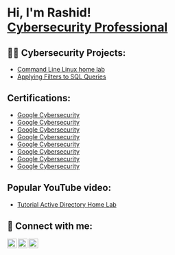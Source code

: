 <h1>Hi, I'm Rashid! <br/><a href="https://github.com/joshmadakor1"></a> <a href="https://www.linkedin.com/in/joshmadakor/">Cybersecurity Professional</a>

<h2>👨‍💻 Cybersecurity Projects:</h2>


  - [Command Line Linux home lab](https://github.com/Rashidkweku/ActiveDirectoryLab/blob/main/README.md)
- [Applying Filters to SQL Queries](https://github.com/Rashidkweku/ActiveDirectoryLab/blob/main/README.md)

<h2>Certifications:</h2>


- [Google Cybersecurity](https://coursera.org/share/f3c1d6ffe954423a7b5b51f462dad9e8)
- [Google Cybersecurity](https://coursera.org/share/ae907c924328493addebf3a510c6893c)
- [Google Cybersecurity](https://coursera.org/share/5450f907d617f4b26395f563f85ac1fd)
- [Google Cybersecurity](https://coursera.org/share/ae907c924328493addebf3a510c6893c)
- [Google Cybersecurity](https://coursera.org/share/ae907c924328493addebf3a510c6893c)
- [Google Cybersecurity](https://coursera.org/share/ae907c924328493addebf3a510c6893c)
- [Google Cybersecurity](https://coursera.org/share/ae907c924328493addebf3a510c6893c)
- [Google Cybersecurity](https://coursera.org/share/ae907c924328493addebf3a510c6893c)

<h2>Popular YouTube video:</h2>


- [Tutorial Active Directory Home Lab](https://www.youtube.com/watch?v=a83ASGn_V_s)


<h2> 🤳 Connect with me:</h2>

[<img align="left" alt="JoshMadakor | YouTube" width="22px" src="https://cdn.jsdelivr.net/npm/simple-icons@v3/icons/youtube.svg" />][youtube]
[<img align="left" alt="JoshMadakor | LinkedIn" width="22px" src="https://cdn.jsdelivr.net/npm/simple-icons@v3/icons/linkedin.svg" />][linkedin]
[<img align="left" alt="JoshMadakor | Instagram" width="22px" src="https://cdn.jsdelivr.net/npm/simple-icons@v3/icons/instagram.svg" />][instagram]

[youtube]: https://www.youtube.com/@IDKofficialpage
[instagram]: https://www.instagram.com/rashidkwekuaidoo/
[linkedin]: https://www.linkedin.com/in/rashid-alhassan-20ab52220/

<!--
**joshmadakor1/joshmadakor1** is a ✨ _special_ ✨ repository because its `README.md` (this file) appears on your GitHub profile.

Here are some ideas to get you started:

- 🔭 I’m currently working on ...
- 🌱 I’m currently learning ...
- 👯 I’m looking to collaborate on ...
- 🤔 I’m looking for help with ...
- 💬 Ask me about ...
- 📫 How to reach me: ...
- 😄 Pronouns: ...
- ⚡ Fun fact: ...
-->
